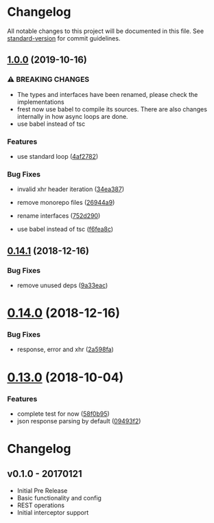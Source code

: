 # Changelog

All notable changes to this project will be documented in this file. See [standard-version](https://github.com/conventional-changelog/standard-version) for commit guidelines.

## [1.0.0](https://github.com/panjiesw/frest/compare/v0.14.1...v1.0.0) (2019-10-16)


### ⚠ BREAKING CHANGES

* The types and interfaces have been renamed, please check the implementations
* frest now use babel to compile its sources. There are also changes internally in how async loops are done.
* use babel instead of tsc

### Features

* use standard loop ([4af2782](https://github.com/panjiesw/frest/commit/4af27824899a7ff0e4430917f26258e43b7e63ca))


### Bug Fixes

* invalid xhr header iteration ([34ea387](https://github.com/panjiesw/frest/commit/34ea3877239e73ca352701ee4b744b3d0c1f756d))


* remove monorepo files ([26944a9](https://github.com/panjiesw/frest/commit/26944a9fea0ba8f5f0251301d33b992e4ea7c21c))
* rename interfaces ([752d290](https://github.com/panjiesw/frest/commit/752d290a238443011701482f670e0c94614127b6))
* use babel instead of tsc ([f6fea8c](https://github.com/panjiesw/frest/commit/f6fea8cfaeb78668f86662110bbf3ddc622315a0))

<a name="0.14.1"></a>
## [0.14.1](https://github.com/panjiesw/frest/compare/v0.14.0...v0.14.1) (2018-12-16)


### Bug Fixes

* remove unused deps ([9a33eac](https://github.com/panjiesw/frest/commit/9a33eac))





<a name="0.14.0"></a>
# [0.14.0](https://github.com/panjiesw/frest/compare/v0.13.0...v0.14.0) (2018-12-16)


### Bug Fixes

* response, error and xhr ([2a598fa](https://github.com/panjiesw/frest/commit/2a598fa))





<a name="0.13.0"></a>
# [0.13.0](https://github.com/panjiesw/frest/compare/v0.12.1...v0.13.0) (2018-10-04)


### Features

* complete test for now ([58f0b95](https://github.com/panjiesw/frest/commit/58f0b95))
* json response parsing by default ([09493f2](https://github.com/panjiesw/frest/commit/09493f2))





# Changelog

## v0.1.0 - 20170121

- Initial Pre Release
- Basic functionality and config
- REST operations
- Initial interceptor support
